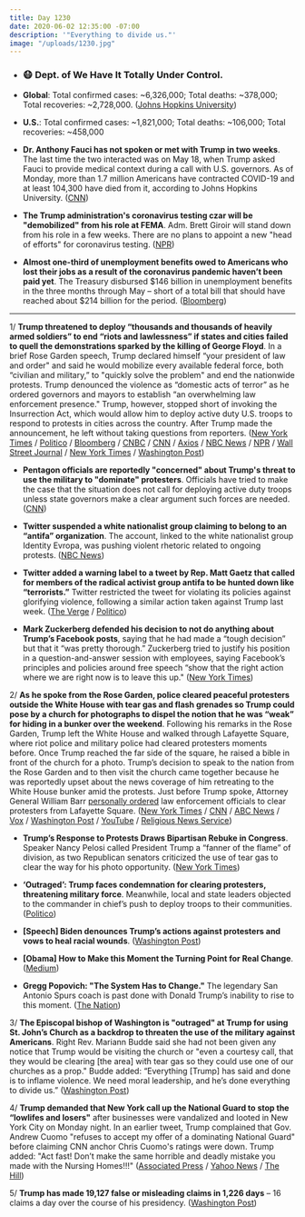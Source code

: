 ```yaml
---
title: Day 1230
date: 2020-06-02 12:35:00 -07:00
description: '"Everything to divide us."'
image: "/uploads/1230.jpg"
---
```


* ### 😷 Dept. of We Have It Totally Under Control.

* **Global**: Total confirmed cases: \~6,326,000; Total deaths: \~378,000; Total recoveries: \~2,728,000. ([Johns Hopkins University](https://coronavirus.jhu.edu/map.html))

* **U.S.**: Total confirmed cases: \~1,821,000; Total deaths: \~106,000; Total recoveries: \~458,000

* **Dr. Anthony Fauci has not spoken or met with Trump in two weeks**. The last time the two interacted was on May 18, when Trump asked Fauci to provide medical context during a call with U.S. governors. As of Monday, more than 1.7 million Americans have contracted COVID-19 and at least 104,300 have died from it, according to Johns Hopkins University. ([CNN](https://www.cnn.com/2020/06/01/politics/fauci-trump-two-weeks/index.html))

* **The Trump administration's coronavirus testing czar will be "demobilized" from his role at FEMA**. Adm. Brett Giroir will stand down from his role in a few weeks. There are no plans to appoint a new "head of efforts" for coronavirus testing. ([NPR](https://www.npr.org/sections/coronavirus-live-updates/2020/06/01/867431135/white-house-coronavirus-testing-czar-to-stand-down))

* **Almost one-third of unemployment benefits owed to Americans who lost their jobs as a result of the coronavirus pandemic haven’t been paid yet**. The Treasury disbursed $146 billion in unemployment benefits in the three months through May – short of a total bill that should have reached about $214 billion for the period. ([Bloomberg](https://www.bloomberg.com/news/articles/2020-06-02/one-third-of-america-s-record-unemployment-payout-hasn-t-arrived?sref=MIBMEEoj))

---

1/ **Trump threatened to deploy “thousands and thousands of heavily armed soldiers” to end “riots and lawlessness” if states and cities failed to quell the demonstrations sparked by the killing of George Floyd**. In a brief Rose Garden speech, Trump declared himself “your president of law and order" and said he would mobilize every available federal force, both “civilian and military,” to "quickly solve the problem" and end the nationwide protests. Trump denounced the violence as “domestic acts of terror” as he ordered governors and mayors to establish “an overwhelming law enforcement presence." Trump, however, stopped short of invoking the Insurrection Act, which would allow him to deploy active duty U.S. troops to respond to protests in cities across the country. After Trump made the announcement, he left without taking questions from reporters.  ([New York Times](https://www.nytimes.com/2020/06/01/us/politics/trump-governors.html) /  [Politico](https://www.politico.com/news/2020/06/01/trump-slams-governors-as-weak-crackdown-on-protests-294023) / [Bloomberg](https://www.bloomberg.com/news/articles/2020-06-01/trump-to-speak-at-white-house-amid-violent-nationwide-protests?srnd=premium&sref=MIBMEEoj) / [CNBC](https://www.cnbc.com/2020/06/01/trump-threatens-to-deploy-military-as-george-floyd-protests-continue-to-shake-the-us.html) / [CNN](https://www.cnn.com/2020/06/01/politics/donald-trump-national-address-race/index.html) / [Axios](https://www.axios.com/donald-trump-law-order-white-house-walk-a2d5ecb8-442c-4ab8-b845-b293ffad6710.html) / [NBC News](https://www.nbcnews.com/politics/politics-news/trump-considering-move-invoke-insurrection-act-n1221326) / [NPR](https://www.npr.org/2020/06/02/867565338/governors-push-back-on-trumps-threat-to-deploy-federal-troops-to-quell-unrest) / [Wall Street Journal](https://www.wsj.com/articles/minneapolis-unrest-subsides-as-cities-rage-over-death-of-george-floyd-11591018710?mod=breakingnews) / [New York Times](https://www.nytimes.com/2020/06/01/us/floyd-protests-live.html) / [Washington Post](https://www.washingtonpost.com/local/washington-dc-protest-white-house-george-floyd/2020/06/01/6b193d1c-a3c9-11ea-bb20-ebf0921f3bbd_story.html))

* **Pentagon officials are reportedly "concerned" about Trump's threat to use the military to "dominate" protesters**. Officials have tried to make the case that the situation does not call for deploying active duty troops unless state governors make a clear argument such forces are needed.([CNN](https://edition.cnn.com/2020/06/01/politics/troops-deploying-washington-dc/))

* **Twitter suspended a white nationalist group claiming to belong to an “antifa” organization**. The account, linked to the white nationalist group Identity Evropa, was pushing violent rhetoric related to ongoing protests. ([NBC News](https://www.nbcnews.com/tech/security/twitter-takes-down-washington-protest-disinformation-bot-behavior-n1221456))

* **Twitter added a warning label to a tweet by Rep. Matt Gaetz that called for members of the radical activist group antifa to be hunted down like “terrorists.”** Twitter restricted the tweet for violating its policies against glorifying violence, following a similar action taken against Trump last week. ([The Verge](https://www.theverge.com/2020/6/1/21277537/twitter-matt-gaetz-glorifying-violence-antifa-tweet-donald-trump) / [Politico](https://www.politico.com/news/2020/06/01/twitter-gaetz-antifa-violence-295116))

* **Mark Zuckerberg defended his decision to not do anything about Trump’s Facebook posts**, saying that he had made a “tough decision” but that it “was pretty thorough.” Zuckerberg tried to justify his position in a question-and-answer session with employees, saying Facebook’s principles and policies around free speech “show that the right action where we are right now is to leave this up." ([New York Times](https://www.nytimes.com/2020/06/02/technology/zuckerberg-defends-facebook-trump-posts.html))

2/ **As he spoke from the Rose Garden, police cleared peaceful protesters outside the White House with tear gas and flash grenades so Trump could pose by a church for photographs to dispel the notion that he was “weak” for hiding in a bunker over the weekend**. Following his remarks in the Rose Garden, Trump left the White House and walked through Lafayette Square, where riot police and military police had cleared protesters moments before. Once Trump reached the far side of the square, he raised a bible in front of the church for a photo. Trump’s decision to speak to the nation from the Rose Garden and to then visit the church came together because he was reportedly upset about the news coverage of him retreating to the White House bunker amid the protests. Just before Trump spoke, Attorney General William Barr [personally ordered](https://www.washingtonpost.com/nation/2020/06/02/george-floyd-protests-live-updates/) law enforcement officials to clear protesters from Lafayette Square. ([New York Times](https://www.nytimes.com/2020/06/01/us/politics/trump-st-johns-church-bible.html) / [CNN](https://www.cnn.com/2020/06/01/politics/cnntv-bishop-trump-photo-op/index.html) / [ABC News](https://abcnews.go.com/Politics/national-guard-troops-deployed-white-house-trump-calls/story?id=71004151) / [Vox](https://www.vox.com/2020/6/1/21277610/monday-lafayette-square-tear-gas) / [Washington Post](https://www.washingtonpost.com/politics/inside-the-push-to-tear-gas-protesters-ahead-of-a-trump-photo-op/2020/06/01/4b0f7b50-a46c-11ea-bb20-ebf0921f3bbd_story.html) / [YouTube](https://www.youtube.com/watch?v=zQCHvK_pB7U) / [Religious News Service](https://religionnews.com/2020/06/02/ahead-of-trump-bible-photo-op-police-forcibly-expel-priest-from-st-johns-church-near-white-house/))

* **Trump’s Response to Protests Draws Bipartisan Rebuke in Congress**. Speaker Nancy Pelosi called President Trump a “fanner of the flame” of division, as two Republican senators criticized the use of tear gas to clear the way for his photo opportunity. ([New York Times](https://www.nytimes.com/2020/06/02/us/politics/trump-congress-protesters-tear-gas.html?action=click&module=Top%20Stories&pgtype=Homepage))

* **‘Outraged’: Trump faces condemnation for clearing protesters, threatening military force**. Meanwhile, local and state leaders objected to the commander in chief’s push to deploy troops to their communities. ([Politico](https://www.politico.com/news/2020/06/02/trump-protests-military-force-296368))

* **\[Speech\] Biden denounces Trump’s actions against protesters and vows to heal racial wounds**. ([Washington Post](https://www.washingtonpost.com/politics/biden-in-speech-to-the-nation-plans-to-denounce-president-trumps-actions-against-protesters-and-vow-to-heal-racial-wounds/2020/06/02/5b86af6e-a4ce-11ea-b619-3f9133bbb482_story.html))

* **\[Obama\] How to Make this Moment the Turning Point for Real Change**. ([Medium](https://medium.com/@BarackObama/how-to-make-this-moment-the-turning-point-for-real-change-9fa209806067))

* **Gregg Popovich: "The System Has to Change."** The legendary San Antonio Spurs coach is past done with Donald Trump’s inability to rise to this moment. ([The Nation](https://www.thenation.com/article/society/gregg-popovich-george-floyd-protests/))

3/ **The Episcopal bishop of Washington is "outraged" at Trump for using St. John’s Church as a backdrop to threaten the use of the military against Americans**. Right Rev. Mariann Budde said she had not been given any notice that Trump would be visiting the church or "even a courtesy call, that they would be clearing \[the area\] with tear gas so they could use one of our churches as a prop." Budde added: “Everything \[Trump\] has said and done is to inflame violence. We need moral leadership, and he’s done everything to divide us.” ([Washington Post](https://www.washingtonpost.com/religion/bishop-budde-trump-church/2020/06/01/20ca70f8-a466-11ea-b619-3f9133bbb482_story.html))

4/ **Trump demanded that New York call up the National Guard to stop the “lowlifes and losers"** after businesses were vandalized and looted in New York City on Monday night. In an earlier tweet, Trump complained that Gov. Andrew Cuomo "refuses to accept my offer of a dominating National Guard" before claiming CNN anchor Chris Cuomo's ratings were down. Trump added: "Act fast! Don’t make the same horrible and deadly mistake you made with the Nursing Homes!!!" ([Associated Press](https://apnews.com/697d654ea64f3370f373aacfca2da950) / [Yahoo News](https://news.yahoo.com/trump-tells-nyc-to-activate-national-guard-the-lowlifes-and-losers-are-ripping-you-apart-164440983.html) / [The Hill](https://thehill.com/homenews/administration/500661-trump-urges-nyc-to-activate-national-guard-in-response-to-unrest))

5/ **Trump has made 19,127 false or misleading claims in 1,226 days** – 16 claims a day over the course of his presidency. ([Washington Post](https://www.washingtonpost.com/politics/2020/06/01/president-trump-made-19127-false-or-misleading-claims-1226-days/))